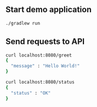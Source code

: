 

## Start demo application 

```sh
./gradlew run
```

## Send requests to API
```sh
curl localhost:8080/greet
{
  "message" : "Hello World!"
}
```

```sh
curl localhost:8080/status
{
  "status" : "OK"
}
```
